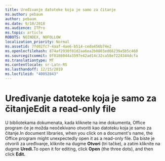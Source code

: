 ```yaml
---
title: Uređivanje datoteke koja je samo za čitanje
ms.author: pebaum
author: pebaum
ms.date: 9/10/2018
ms.audience: ITPro
ms.topic: article
ROBOTS: NOINDEX, NOFOLLOW
localization_priority: Normal
ms.assetid: 7fd02fc7-4aaf-4ae6-b514-ceda456b74e2
ms.openlocfilehash: 874af2930f01d2aa6ea2b0803ed66239a5b5c460
ms.sourcegitcommit: 0f0186044a3597e42ad14c32ca58e7224344dcfa
ms.translationtype: MT
ms.contentlocale: sr-Latn-RS
ms.lasthandoff: 12/15/2019
ms.locfileid: "40052843"
---
```

# <a name="edit-a-read-only-file"></a><span data-ttu-id="d0a3c-102">Uređivanje datoteke koja je samo za čitanje</span><span class="sxs-lookup"><span data-stu-id="d0a3c-102">Edit a read-only file</span></span>

<span data-ttu-id="d0a3c-103">U bibliotekama dokumenata, kada kliknete na ime dokumenta, Office program će je možda neočekivano otvoriti kao datoteku koja je samo za čitanje.</span><span class="sxs-lookup"><span data-stu-id="d0a3c-103">In document libraries, when you click on a document's name, the Office program might unexpectedly open it as a read-only file.</span></span> <span data-ttu-id="d0a3c-104">Da biste je otvorili za uređivanje, kliknite na dugme **Otvori** (tri tačke), a zatim kliknite na dugme **Uredi.**</span><span class="sxs-lookup"><span data-stu-id="d0a3c-104">To open it for editing, click **Open** (the three dots), and then click **Edit.**</span></span>
  

